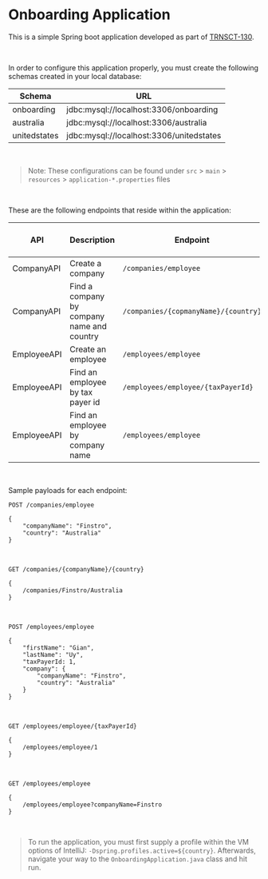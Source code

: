# Onboarding Application

This is a simple Spring boot application developed as part of [TRNSCT-130](https://fccjira.atlassian.net/browse/TRNSCT-130).

<br />

In order to configure this application properly, you must create the following schemas created in your local database:

| Schema       | URL                                      |
| ------------ | ---------------------------------------- |
| onboarding   | jdbc:mysql://localhost:3306/onboarding   |
| australia    | jdbc:mysql://localhost:3306/australia    |
| unitedstates | jdbc:mysql://localhost:3306/unitedstates |

<br />

> Note: These configurations can be found under `src` > `main` > `resources` > `application-*.properties` files

<br />

These are the following endpoints that reside within the application:

| API         | Description                                | Endpoint                             | HTTP Request Method |
|-------------|--------------------------------------------|--------------------------------------|---------------------|
| CompanyAPI  | Create a company                           | `/companies/employee`                | `POST`              |
| CompanyAPI  | Find a company by company name and country | `/companies/{copmanyName}/{country}` | `GET`               |
| EmployeeAPI | Create an employee                         | `/employees/employee`                | `POST`              |
| EmployeeAPI | Find an employee by tax payer id           | `/employees/employee/{taxPayerId}`   | `GET`               |
| EmployeeAPI | Find an employee by company name           | `/employees/employee`                | `GET`               |

<br />

Sample payloads for each endpoint:

`POST /companies/employee`
```
{
    "companyName": "Finstro",
    "country": "Australia"
}
```

<br />

`GET /companies/{companyName}/{country}`
```
{
    /companies/Finstro/Australia
}
```

<br />

`POST /employees/employee`
```
{
    "firstName": "Gian",
    "lastName": "Uy",
    "taxPayerId: 1,
    "company": {
        "companyName": "Finstro",
        "country": "Australia"
    }
}
```

<br />

`GET /employees/employee/{taxPayerId}`
```
{
    /employees/employee/1
}
```

<br />

`GET /employees/employee`
```
{
    /employees/employee?companyName=Finstro
}
```

<br />

> To run the application, you must first supply a profile within the VM options of IntelliJ: `-Dspring.profiles.active=${country}`.
> Afterwards, navigate your way to the `OnboardingApplication.java` class and hit run.
